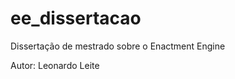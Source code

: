 ee_dissertacao
==============

Dissertação de mestrado sobre o Enactment Engine

Autor: Leonardo Leite
